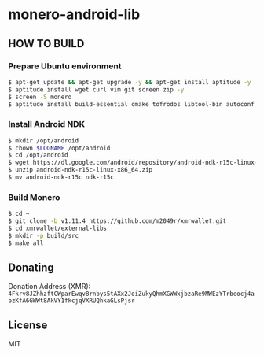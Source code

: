# monero-android-lib

## HOW TO BUILD

### Prepare Ubuntu environment

```bash
$ apt-get update && apt-get upgrade -y && apt-get install aptitude -y
$ aptitude install wget curl vim git screen zip -y
$ screen -S monero
$ aptitude install build-essential cmake tofrodos libtool-bin autoconf pkg-config -y
```

### Install Android NDK

```bash
$ mkdir /opt/android
$ chown $LOGNAME /opt/android
$ cd /opt/android
$ wget https://dl.google.com/android/repository/android-ndk-r15c-linux-x86_64.zip
$ unzip android-ndk-r15c-linux-x86_64.zip
$ mv android-ndk-r15c ndk-r15c
```

### Build Monero

```bash
$ cd ~
$ git clone -b v1.11.4 https://github.com/m2049r/xmrwallet.git
$ cd xmrwallet/external-libs
$ mkdir -p build/src
$ make all
```

## Donating

Donation Address (XMR): `4Fkrv8JZhhzftCWparEwqv8rnbys5tAXx2JoiZukyQhmXGWWxjbzaRe9MWEzYTrbeocj4abzKfA6GWWt8AkVY1fkcjqVXRUQhkaGLsPjsr`

## License

MIT
